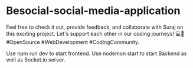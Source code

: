 # Besocial-social-media-application
Feel free to check it out, provide feedback, and collaborate with Suraj on this exciting project. Let's support each other in our coding journeys!
💻🚀 #OpenSource #WebDevelopment #CodingCommunity.

Use npm run dev to start frontend.
Use nodemon start to start Backend as well as Socket.io server.
